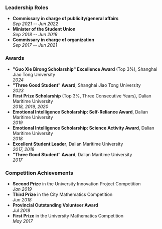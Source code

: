 ### Leadership Roles
- **Commissary in charge of publicity/general affairs**  
  _Sep 2021 -- Jun 2022_
- **Minister of the Student Union**  
  _Sep 2018 -- Jun 2019_
- **Commissary in charge of organization**  
  _Sep 2017 -- Jun 2021_

### Awards
- **"Guo Xie Birong Scholarship" Excellence Award** (Top 3%), Shanghai Jiao Tong University  
  _2024_
- **"Three Good Student" Award**, Shanghai Jiao Tong University  
  _2023_
- **First Prize Scholarship** (Top 3%, Three Consecutive Years), Dalian Maritime University  
  _2018, 2019, 2020_
- **Emotional Intelligence Scholarship: Self-Reliance Award**, Dalian Maritime University  
  _2019_
- **Emotional Intelligence Scholarship: Science Activity Award**, Dalian Maritime University  
  _2018_
- **Excellent Student Leader**, Dalian Maritime University  
  _2017, 2018_
- **"Three Good Student" Award**, Dalian Maritime University  
  _2017_

### Competition Achievements
- **Second Prize** in the University Innovation Project Competition  
  _Jan 2019_
- **Third Prize** in the City Mathematics Competition  
  _Jun 2018_
- **Provincial Outstanding Volunteer Award**  
  _Jul 2018_
- **First Prize** in the University Mathematics Competition  
  _May 2017_

